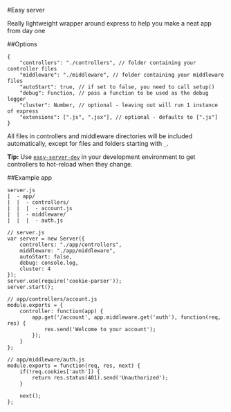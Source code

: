 #Easy server

Really lightweight wrapper around express to help you make a neat app from day one

##Options
```
{
    "controllers": "./controllers", // folder containing your controller files
    "middleware": "./middleware", // folder containing your middleware files
    "autoStart": true, // if set to false, you need to call setup()
    "debug": Function, // pass a function to be used as the debug logger
    "cluster": Number, // optional - leaving out will run 1 instance of express
    "extensions": [".js", ".jsx"], // optional - defaults to [".js"]
}
```

All files in controllers and middleware directories will be included automatically, except for files and folders starting with `_`.

**Tip:** Use [`easy-server-dev`](https://github.com/urbanmassage/easy-server/tree/master/dev) in your development environment to get controllers to hot-reload when they change.

##Example app
```
server.js
|  - app/
|  |  - controllers/
|  |  |  - account.js
|  |  - middleware/
|  |  |  - auth.js
```
```
// server.js
var server = new Server({
    controllers: "./app/controllers",
    middleware: "./app/middleware",
    autoStart: false,
    debug: console.log,
    cluster: 4
});
server.use(require('cookie-parser'));
server.start();
```
```
// app/controllers/account.js
module.exports = {
    controller: function(app) {
        app.get('/account', app.middleware.get('auth'), function(req, res) {
            res.send('Welcome to your account');
        });
    }
};
```
```
// app/middleware/auth.js
module.exports = function(req, res, next) {
    if(!req.cookies['auth']) {
        return res.status(401).send('Unauthorized');
    }

    next();
};
```
